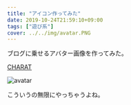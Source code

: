 ```yaml
---
title: "アイコン作ってみた"
date: 2019-10-24T21:59:10+09:00
tags: ["遊び系"]
cover: ../../img/avatar.PNG
---
```


ブログに乗せるアバター画像を作ってみた。

[CHARAT](https://charat.me/face/create/)

![avatar](../../img/avatar.PNG)

こういうの無限にやっちゃうよね。
